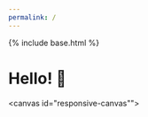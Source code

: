 ```yaml
---
permalink: /
---
```


{% include base.html %}

# Hello! 🍃

<canvas id="responsive-canvas""></canvas>
<script type="text/javascript" src="{{ base }}/static/scripts.js?{{ site.time | date: '%s%N' }}"></script>

